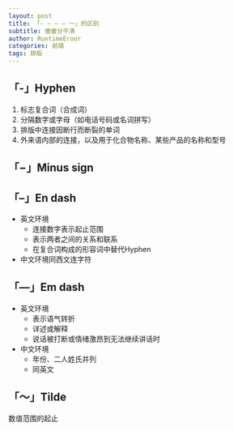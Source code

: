 ```yaml
---
layout: post
title: 「- − – — ～」的区别
subtitle: 傻傻分不清
author: RuntimeEroor
categories: 前端
tags: 排版
---
```

## 「-」Hyphen

1. 标志复合词（合成词）
2. 分隔数字或字母（如电话号码或名词拼写）
3. 排版中连接因断行而断裂的单词
4. 外来语内部的连接，以及用于化合物名称、某些产品的名称和型号

## 「−」Minus sign

## 「–」En dash

* 英文环境
  * 连接数字表示起止范围
  * 表示两者之间的关系和联系
  * 在复合词构成的形容词中替代Hyphen
* 中文环境同西文连字符

## 「—」Em dash

* 英文环境
  * 表示语气转折
  * 详述或解释
  * 说话被打断或情绪激昂到无法继续讲话时
* 中文环境
  * 年份、二人姓氏并列
  * 同英文

## 「～」Tilde

数值范围的起止
